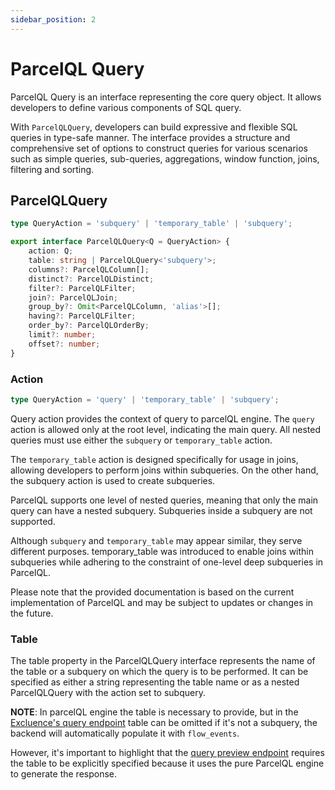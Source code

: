 ```yaml
---
sidebar_position: 2
---
```


# ParcelQL Query

ParcelQL Query is an interface representing the core query object. It allows developers to define various components of SQL query.

With `ParcelQLQuery`, developers can build expressive and flexible SQL queries in type-safe manner. The interface provides a structure and comprehensive set of options to construct queries for various scenarios such as simple queries, sub-queries, aggregations, window function, joins, filtering and sorting. 

## ParcelQLQuery
```ts
type QueryAction = 'subquery' | 'temporary_table' | 'subquery';

export interface ParcelQLQuery<Q = QueryAction> {
    action: Q;
    table: string | ParcelQLQuery<'subquery'>;
    columns?: ParcelQLColumn[];
    distinct?: ParcelQLDistinct;
    filter?: ParcelQLFilter;
    join?: ParcelQLJoin;
    group_by?: Omit<ParcelQLColumn, 'alias'>[];
    having?: ParcelQLFilter;
    order_by?: ParcelQLOrderBy;
    limit?: number;
    offset?: number;
}
```

### Action
```ts
type QueryAction = 'query' | 'temporary_table' | 'subquery';
```
Query action provides the context of query to parcelQL engine. The `query` action is allowed only at the root level, indicating the main query. All nested queries must use either the `subquery` or `temporary_table` action.

The `temporary_table` action is designed specifically for usage in joins, allowing developers to perform joins within subqueries. On the other hand, the subquery action is used to create subqueries.

ParcelQL supports one level of nested queries, meaning that only the main query can have a nested subquery. Subqueries inside a subquery are not supported.

Although `subquery` and `temporary_table` may appear similar, they serve different purposes. temporary_table was introduced to enable joins within subqueries while adhering to the constraint of one-level deep subqueries in ParcelQL.

Please note that the provided documentation is based on the current implementation of ParcelQL and may be subject to updates or changes in the future.


### Table

The table property in the ParcelQLQuery interface represents the name of the table or a subquery on which the query is to be performed. It can be specified as either a string representing the table name or as a nested ParcelQLQuery with the action set to subquery.

**NOTE**: In parcelQL engine the table is necessary to provide, but in the [Excluence's query endpoint](http://localhost:3000/docs/api-endpoints#2-query) table can be omitted if it's not a subquery, the backend will automatically populate it with `flow_events`. 

However, it's important to highlight that the [query preview endpoint](http://localhost:3000/docs/api-endpoints#1-query-preview) requires the table to be explicitly specified because it uses the pure ParcelQL engine to generate the response.
